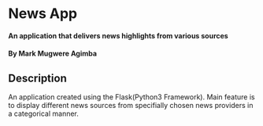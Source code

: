 # News App

#### An application that delivers news highlights from various sources

#### By Mark Mugwere Agimba

## Description
An application created using the Flask(Python3 Framework). Main feature is to display different news sources from specifially chosen news providers in a categorical manner. 
